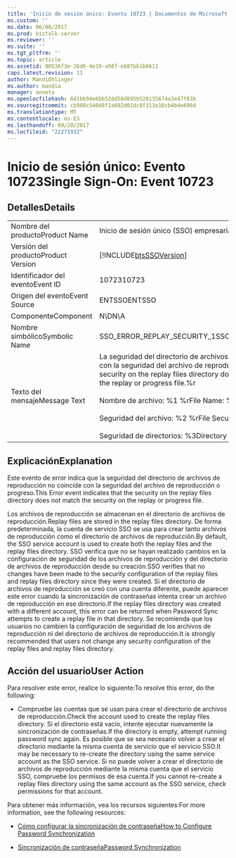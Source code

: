 ```yaml
---
title: 'Inicio de sesión único: Evento 10723 | Documentos de Microsoft'
ms.custom: ''
ms.date: 06/08/2017
ms.prod: biztalk-server
ms.reviewer: ''
ms.suite: ''
ms.tgt_pltfrm: ''
ms.topic: article
ms.assetid: 00536f3e-26d6-4e19-a98f-e687bb1b6611
caps.latest.revision: 11
author: MandiOhlinger
ms.author: mandia
manager: anneta
ms.openlocfilehash: 6d1bb94e6bb528d58d895b528135674a3e47f83b
ms.sourcegitcommit: cb908c540d8f1a692d01dc8f313e16cb4b4e696d
ms.translationtype: MT
ms.contentlocale: es-ES
ms.lasthandoff: 09/20/2017
ms.locfileid: "22271932"
---
```

# <a name="single-sign-on-event-10723"></a><span data-ttu-id="82e0f-102">Inicio de sesión único: Evento 10723</span><span class="sxs-lookup"><span data-stu-id="82e0f-102">Single Sign-On: Event 10723</span></span>
## <a name="details"></a><span data-ttu-id="82e0f-103">Detalles</span><span class="sxs-lookup"><span data-stu-id="82e0f-103">Details</span></span>  
  
|||  
|-|-|  
|<span data-ttu-id="82e0f-104">Nombre del producto</span><span class="sxs-lookup"><span data-stu-id="82e0f-104">Product Name</span></span>|<span data-ttu-id="82e0f-105">Inicio de sesión único (SSO) empresarial</span><span class="sxs-lookup"><span data-stu-id="82e0f-105">Enterprise Single Sign-On</span></span>|  
|<span data-ttu-id="82e0f-106">Versión del producto</span><span class="sxs-lookup"><span data-stu-id="82e0f-106">Product Version</span></span>|[!INCLUDE[btsSSOVersion](../includes/btsssoversion-md.md)]|  
|<span data-ttu-id="82e0f-107">Identificador del evento</span><span class="sxs-lookup"><span data-stu-id="82e0f-107">Event ID</span></span>|<span data-ttu-id="82e0f-108">10723</span><span class="sxs-lookup"><span data-stu-id="82e0f-108">10723</span></span>|  
|<span data-ttu-id="82e0f-109">Origen del evento</span><span class="sxs-lookup"><span data-stu-id="82e0f-109">Event Source</span></span>|<span data-ttu-id="82e0f-110">ENTSSO</span><span class="sxs-lookup"><span data-stu-id="82e0f-110">ENTSSO</span></span>|  
|<span data-ttu-id="82e0f-111">Componente</span><span class="sxs-lookup"><span data-stu-id="82e0f-111">Component</span></span>|<span data-ttu-id="82e0f-112">N\D</span><span class="sxs-lookup"><span data-stu-id="82e0f-112">N\A</span></span>|  
|<span data-ttu-id="82e0f-113">Nombre simbólico</span><span class="sxs-lookup"><span data-stu-id="82e0f-113">Symbolic Name</span></span>|<span data-ttu-id="82e0f-114">SSO_ERROR_REPLAY_SECURITY_1</span><span class="sxs-lookup"><span data-stu-id="82e0f-114">SSO_ERROR_REPLAY_SECURITY_1</span></span>|  
|<span data-ttu-id="82e0f-115">Texto del mensaje</span><span class="sxs-lookup"><span data-stu-id="82e0f-115">Message Text</span></span>|<span data-ttu-id="82e0f-116">La seguridad del directorio de archivos de reproducción no coincide con la seguridad del archivo de reproducción o progreso.%r</span><span class="sxs-lookup"><span data-stu-id="82e0f-116">The security on the replay files directory does not match the security on the replay or progress file.%r</span></span><br /><br /> <span data-ttu-id="82e0f-117">Nombre de archivo: %1 %r</span><span class="sxs-lookup"><span data-stu-id="82e0f-117">File Name: %1%r</span></span><br /><br /> <span data-ttu-id="82e0f-118">Seguridad del archivo: %2 %r</span><span class="sxs-lookup"><span data-stu-id="82e0f-118">File Security: %2%r</span></span><br /><br /> <span data-ttu-id="82e0f-119">Seguridad de directorios: %3</span><span class="sxs-lookup"><span data-stu-id="82e0f-119">Directory Security: %3</span></span>|  
  
## <a name="explanation"></a><span data-ttu-id="82e0f-120">Explicación</span><span class="sxs-lookup"><span data-stu-id="82e0f-120">Explanation</span></span>  
 <span data-ttu-id="82e0f-121">Este evento de error indica que la seguridad del directorio de archivos de reproducción no coincide con la seguridad del archivo de reproducción o progreso.</span><span class="sxs-lookup"><span data-stu-id="82e0f-121">This Error event indicates that the security on the replay files directory does not match the security on the replay or progress file.</span></span>  
  
 <span data-ttu-id="82e0f-122">Los archivos de reproducción se almacenan en el directorio de archivos de reproducción.</span><span class="sxs-lookup"><span data-stu-id="82e0f-122">Replay files are stored in the replay files directory.</span></span> <span data-ttu-id="82e0f-123">De forma predeterminada, la cuenta de servicio SSO se usa para crear tanto archivos de reproducción como el directorio de archivos de reproducción.</span><span class="sxs-lookup"><span data-stu-id="82e0f-123">By default, the SSO service account is used to create both the replay files and the replay files directory.</span></span> <span data-ttu-id="82e0f-124">SSO verifica que no se hayan realizado cambios en la configuración de seguridad de los archivos de reproducción y del directorio de archivos de reproducción desde su creación.</span><span class="sxs-lookup"><span data-stu-id="82e0f-124">SSO verifies that no changes have been made to the security configuration of the replay files and replay files directory since they were created.</span></span> <span data-ttu-id="82e0f-125">Si el directorio de archivos de reproducción se creó con una cuenta diferente, puede aparecer este error cuando la sincronización de contraseñas intenta crear un archivo de reproducción en ese directorio.</span><span class="sxs-lookup"><span data-stu-id="82e0f-125">If the replay files directory was created with a different account, this error can be returned when Password Sync attempts to create a replay file in that directory.</span></span> <span data-ttu-id="82e0f-126">Se recomienda que los usuarios no cambien la configuración de seguridad de los archivos de reproducción ni del directorio de archivos de reproducción.</span><span class="sxs-lookup"><span data-stu-id="82e0f-126">It is strongly recommended that users not change any security configuration of the replay files and replay files directory.</span></span>  
  
## <a name="user-action"></a><span data-ttu-id="82e0f-127">Acción del usuario</span><span class="sxs-lookup"><span data-stu-id="82e0f-127">User Action</span></span>  
 <span data-ttu-id="82e0f-128">Para resolver este error, realice lo siguiente:</span><span class="sxs-lookup"><span data-stu-id="82e0f-128">To resolve this error, do the following:</span></span>  
  
-   <span data-ttu-id="82e0f-129">Compruebe las cuentas que se usan para crear el directorio de archivos de reproducción.</span><span class="sxs-lookup"><span data-stu-id="82e0f-129">Check the account used to create the replay files directory.</span></span> <span data-ttu-id="82e0f-130">Si el directorio está vacío, intente ejecutar nuevamente la sincronización de contraseñas.</span><span class="sxs-lookup"><span data-stu-id="82e0f-130">If the directory is empty, attempt running password sync again.</span></span> <span data-ttu-id="82e0f-131">Es posible que se sea necesario volver a crear el directorio mediante la misma cuenta de servicio que el servicio SSO.</span><span class="sxs-lookup"><span data-stu-id="82e0f-131">It may be necessary to re-create the directory using the same service account as the SSO service.</span></span> <span data-ttu-id="82e0f-132">Si no puede volver a crear el directorio de archivos de reproducción mediante la misma cuenta que el servicio SSO, compruebe los permisos de esa cuenta.</span><span class="sxs-lookup"><span data-stu-id="82e0f-132">If you cannot re-create a replay files directory using the same account as the SSO service, check permissions for that account.</span></span>  
  
 <span data-ttu-id="82e0f-133">Para obtener más información, vea los recursos siguientes:</span><span class="sxs-lookup"><span data-stu-id="82e0f-133">For more information, see the following resources:</span></span>  
  
-   [<span data-ttu-id="82e0f-134">Cómo configurar la sincronización de contraseña</span><span class="sxs-lookup"><span data-stu-id="82e0f-134">How to Configure Password Synchronization</span></span>](../core/how-to-configure-password-synchronization.md)  
  
-   [<span data-ttu-id="82e0f-135">Sincronización de contraseña</span><span class="sxs-lookup"><span data-stu-id="82e0f-135">Password Synchronization</span></span>](../core/password-synchronization2.md)
